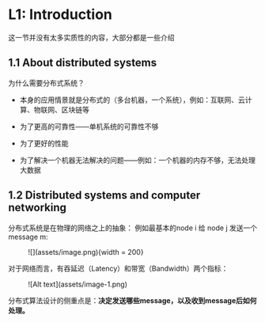# L1: Introduction
这一节并没有太多实质性的内容，大部分都是一些介绍
## 1.1 About distributed systems
为什么需要分布式系统？

- 本身的应用情景就是分布式的（多台机器，一个系统），例如：互联网、云计算、物联网、区块链等

- 为了更高的可靠性——单机系统的可靠性不够

- 为了更好的性能

- 为了解决一个机器无法解决的问题——例如：一个机器的内存不够，无法处理大数据

## 1.2 Distributed systems and computer networking
分布式系统是在物理的网络之上的抽象：
例如最基本的node i 给 node j 发送一个 message m:
<figure markdown>
  ![](assets/image.png){width = 200}
</figure>

对于网络而言，有吞延迟（Latency）和带宽（Bandwidth）两个指标：
<figure markdown>
![Alt text](assets/image-1.png)
</figure>

分布式算法设计的侧重点是：**决定发送哪些message，以及收到message后如何处理。**
